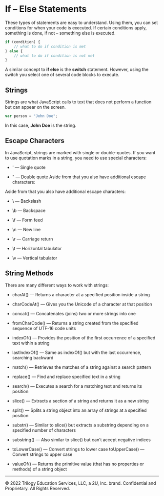 # If – Else Statements
These types of statements are easy to understand. Using them, you can set conditions for when your code is executed. If certain conditions apply, something is done, if not – something else is executed.

```js
if (condition) {
    // what to do if condition is met
} else {
    // what to do if condition is not met
}
```

A similar concept to **if else** is the **switch** statement. However, using the switch you select one of several code blocks to execute.

## Strings
Strings are what JavaScript calls to text that does not perform a function but can appear on the screen.

```js
var person = "John Doe";
```

In this case, **John Doe** is the string.

## Escape Characters
In JavaScript, strings are marked with single or double-quotes. If you want to use quotation marks in a string, you need to use special characters:

* \' — Single quote

* \" — Double quote
Aside from that you also have additional escape characters:

Aside from that you also have additional escape characters:

* \\ — Backslash

* \b — Backspace

* \f — Form feed

* \n — New line

* \r — Carriage return

* \t — Horizontal tabulator

* \v — Vertical tabulator

## String Methods
There are many different ways to work with strings:

* charAt() — Returns a character at a specified position inside a string

* charCodeAt() — Gives you the Unicode of a character at that position

* concat() — Concatenates (joins) two or more strings into one

* fromCharCode() — Returns a string created from the specified sequence of UTF-16 code units

* indexOf() — Provides the position of the first occurrence of a specified text within a string

* lastIndexOf() — Same as indexOf() but with the last occurrence, searching backward

* match() — Retrieves the matches of a string against a search pattern

* replace() — Find and replace specified text in a string

* search() — Executes a search for a matching text and returns its position

* slice() — Extracts a section of a string and returns it as a new string

* split() — Splits a string object into an array of strings at a specified position

* substr() —  Similar to slice() but extracts a substring depending on a specified number of characters

* substring() — Also similar to slice() but can’t accept negative indices

* toLowerCase() — Convert strings to lower case
toUpperCase() — Convert strings to upper case

* valueOf() — Returns the primitive value (that has no properties or methods) of a string object

---
© 2022 Trilogy Education Services, LLC, a 2U, Inc. brand. Confidential and Proprietary. All Rights Reserved.